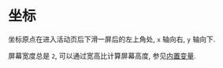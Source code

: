 # 坐标

坐标原点在进入活动页后下滑一屏后的左上角处, `x` 轴向右, `y` 轴向下. 

屏幕宽度总是 `2`, 可以通过宽高比计算屏幕高度, 参见[内置变量](/uml/syntax/variable.html#内置变量). 
